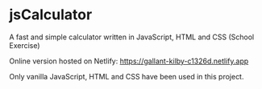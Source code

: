 # jsCalculator
A fast and simple calculator written in JavaScript, HTML and CSS (School Exercise)


Online version hosted on Netlify: https://gallant-kilby-c1326d.netlify.app


Only vanilla JavaScript, HTML and CSS have been used in this project.
